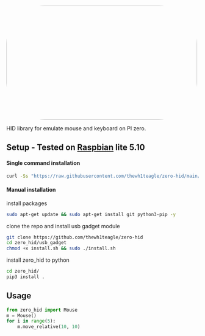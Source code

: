 <img src="https://user-images.githubusercontent.com/61390950/141596451-c3f69064-7152-4d07-80b0-141b60265c02.png" style="width: 500px; height: 300px; border-radius: 100px">


HID library for emulate mouse and keyboard on PI zero.

## Setup - Tested on [Raspbian](https://www.raspberrypi.com/software/operating-systems/#raspberry-pi-os-32-bit) lite 5.10
#### Single command installation
```bash
curl -Ss "https://raw.githubusercontent.com/thewh1teagle/zero-hid/main/full_install.bash" | sudo bash
```

#### Manual installation
install packages
```bash
sudo apt-get update && sudo apt-get install git python3-pip -y
```
clone the repo and install usb gadget module
```bash
git clone https://github.com/thewh1teagle/zero-hid
cd zero_hid/usb_gadget
chmod +x install.sh && sudo ./install.sh
```
install zero_hid to python
```bash
cd zero_hid/
pip3 install .
```

## Usage
```python
from zero_hid import Mouse
m = Mouse()
for i in range(5):
    m.move_relative(10, 10)
```
